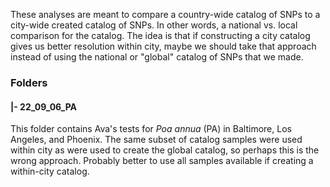 These analyses are meant to compare a country-wide catalog of SNPs to a city-wide created catalog of SNPs. In other words, a national vs. local comparison for the catalog. The idea is that if constructing a city catalog gives us better resolution within city, maybe we should take that approach instead of using the national or "global" catalog of SNPs that we made.

### Folders

#### \|- 22_09_06_PA

This folder contains Ava's tests for *Poa annua* (PA) in Baltimore, Los Angeles, and Phoenix. The same subset of catalog samples were used within city as were used to create the global catalog, so perhaps this is the wrong approach. Probably better to use all samples available if creating a within-city catalog.
